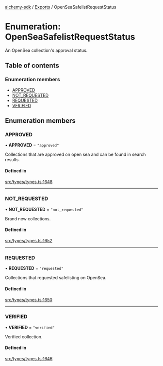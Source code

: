 [alchemy-sdk](../README.md) / [Exports](../modules.md) / OpenSeaSafelistRequestStatus

# Enumeration: OpenSeaSafelistRequestStatus

An OpenSea collection's approval status.

## Table of contents

### Enumeration members

- [APPROVED](OpenSeaSafelistRequestStatus.md#approved)
- [NOT\_REQUESTED](OpenSeaSafelistRequestStatus.md#not_requested)
- [REQUESTED](OpenSeaSafelistRequestStatus.md#requested)
- [VERIFIED](OpenSeaSafelistRequestStatus.md#verified)

## Enumeration members

### APPROVED

• **APPROVED** = `"approved"`

Collections that are approved on open sea and can be found in search results.

#### Defined in

[src/types/types.ts:1648](https://github.com/alchemyplatform/alchemy-sdk-js/blob/a8bc079/src/types/types.ts#L1648)

___

### NOT\_REQUESTED

• **NOT\_REQUESTED** = `"not_requested"`

Brand new collections.

#### Defined in

[src/types/types.ts:1652](https://github.com/alchemyplatform/alchemy-sdk-js/blob/a8bc079/src/types/types.ts#L1652)

___

### REQUESTED

• **REQUESTED** = `"requested"`

Collections that requested safelisting on OpenSea.

#### Defined in

[src/types/types.ts:1650](https://github.com/alchemyplatform/alchemy-sdk-js/blob/a8bc079/src/types/types.ts#L1650)

___

### VERIFIED

• **VERIFIED** = `"verified"`

Verified collection.

#### Defined in

[src/types/types.ts:1646](https://github.com/alchemyplatform/alchemy-sdk-js/blob/a8bc079/src/types/types.ts#L1646)
